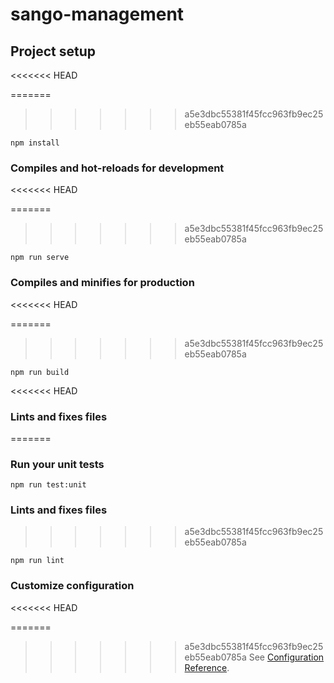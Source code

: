 # sango-management

## Project setup
<<<<<<< HEAD

=======
>>>>>>> a5e3dbc55381f45fcc963fb9ec25eb55eab0785a
```
npm install
```

### Compiles and hot-reloads for development
<<<<<<< HEAD

=======
>>>>>>> a5e3dbc55381f45fcc963fb9ec25eb55eab0785a
```
npm run serve
```

### Compiles and minifies for production
<<<<<<< HEAD

=======
>>>>>>> a5e3dbc55381f45fcc963fb9ec25eb55eab0785a
```
npm run build
```

<<<<<<< HEAD
### Lints and fixes files

=======
### Run your unit tests
```
npm run test:unit
```

### Lints and fixes files
>>>>>>> a5e3dbc55381f45fcc963fb9ec25eb55eab0785a
```
npm run lint
```

### Customize configuration
<<<<<<< HEAD

=======
>>>>>>> a5e3dbc55381f45fcc963fb9ec25eb55eab0785a
See [Configuration Reference](https://cli.vuejs.org/config/).
